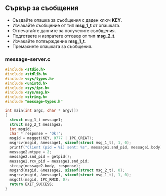 ## Сървър за съобщения

- Създайте опашка за съобщения с даден ключ **KEY**. 
- Изчакайте съобщение от тип **msg_1_t** от опашката. 
- Отпечатайте данните за получените съобщения. 
- Подгответе и изпратете отговор от тип **msg_2_t**. 
- Изчакайте потвърждение **msg_1_t**. 
- Премахнете опашката за съобщения.

### message-server.c
```c
#include <stdio.h>
#include <stdlib.h>
#include <sys/types.h>
#include <unistd.h>
#include <sys/ipc.h>
#include <sys/msg.h>
#include <string.h>
#include "message-types.h"

int main(int argc, char * argv[])
{
  struct msg_1_t message1;
  struct msg_2_t message2;
  int msgid;
  char * response = "Ok!";
  msgid = msgget(KEY, 0777 | IPC_CREAT);
  msgrcv(msgid, &message1, sizeof(struct msg_1_t), 1, 0);
  printf("Client (pid = %i) sent: %s", message1.snd_pid, message1.body);
  message2.mtype = 2;
  message2.snd_pid = getpid();
  message2.rcv_pid = message1.snd_pid;
  strcpy(message2.body, response);
  msgsnd(msgid, &message2, sizeof(struct msg_2_t), 0);
  msgrcv(msgid, &message1, sizeof(struct msg_1_t), 1, 0);
  msgctl(msgid, IPC_RMID, 0);
  return EXIT_SUCCESS;
}
```
